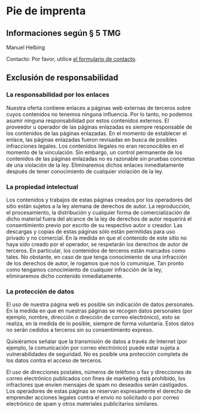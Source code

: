 # Pie de imprenta
## Informaciones según § 5 TMG
Manuel Helbing 

Contacto:
Por favor, utilice [el formulario de contacto](../contact).

## Exclusión de responsabilidad 
### La responsabilidad por los enlaces
Nuestra oferta contiene enlaces a páginas web externas de terceros sobre cuyos contenidos no tenemos ninguna influencia.  Por lo tanto, no podemos asumir ninguna responsabilidad por estos contenidos externos. El proveedor u operador de las páginas enlazadas es siempre responsable de los contenidos de las páginas enlazadas. En el momento de establecer el enlace, las páginas enlazadas fueron revisadas en busca de posibles infracciones legales. Los contenidos ilegales no eran reconocibles en el momento de la vinculación. Sin embargo, un control permanente de los contenidos de las páginas enlazadas no es razonable sin pruebas concretas de una violación de la ley.  Eliminaremos dichos enlaces inmediatamente después de tener conocimiento de cualquier violación de la ley. 

### La propiedad intelectual
Los contenidos y trabajos de estas páginas creados por los operadores del sitio están sujetos a la ley alemana de derechos de autor. La reproducción, el procesamiento, la distribución y cualquier forma de comercialización de dicho material fuera del alcance de la ley de derechos de autor requerirá el consentimiento previo por escrito de su respectivo autor o creador. Las descargas y copias de estas páginas sólo están permitidas para uso privado y no comercial. En la medida en que el contenido de este sitio no haya sido creado por el operador, se respetarán los derechos de autor de terceros. En particular, los contenidos de terceros están marcados como tales. No obstante, en caso de que tenga conocimiento de una infracción de los derechos de autor, le rogamos que nos lo comunique. Tan pronto como tengamos conocimiento de cualquier infracción de la ley, eliminaremos dicho contenido inmediatamente.

### La protección de datos
El uso de nuestra página web es posible sin indicación de datos personales. En la medida en que en nuestras páginas se recogen datos personales (por ejemplo, nombre, dirección o dirección de correo electrónico), esto se realiza, en la medida de lo posible, siempre de forma voluntaria. Estos datos no serán cedidos a terceros sin su consentimiento expreso.
 
Quisiéramos señalar que la transmisión de datos a través de Internet (por ejemplo, la comunicación por correo electrónico) puede estar sujeta a vulnerabilidades de seguridad. No es posible una protección completa de los datos contra el acceso de terceros.

El uso de direcciones postales, números de teléfono o fax y direcciones de correo electrónico publicados con fines de marketing está prohibido, los infractores que envíen mensajes de spam no deseados serán castigados. Los operadores de estas páginas se reservan expresamente el derecho de emprender acciones legales contra el envío no solicitado o por correo electrónico de spam y otros materiales publicitarios similares.